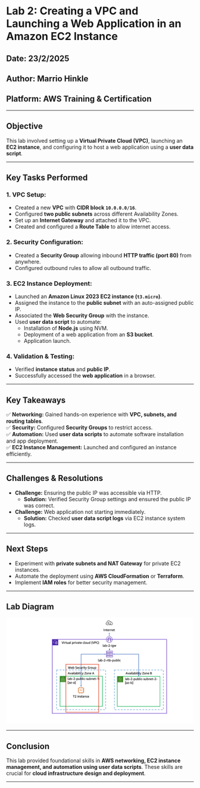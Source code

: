 # Lab 2: Creating a VPC and Launching a Web Application in an Amazon EC2 Instance

## **Date:** 23/2/2025 
## **Author:** Marrio Hinkle  
## **Platform:** AWS Training & Certification  

---

## **Objective**
This lab involved setting up a **Virtual Private Cloud (VPC)**, launching an **EC2 instance**, and configuring it to host a web application using a **user data script**.

---

## **Key Tasks Performed**

### **1. VPC Setup:**
- Created a new **VPC** with **CIDR block `10.0.0.0/16`**.
- Configured **two public subnets** across different Availability Zones.
- Set up an **Internet Gateway** and attached it to the VPC.
- Created and configured a **Route Table** to allow internet access.

### **2. Security Configuration:**
- Created a **Security Group** allowing inbound **HTTP traffic (port 80)** from anywhere.
- Configured outbound rules to allow all outbound traffic.

### **3. EC2 Instance Deployment:**
- Launched an **Amazon Linux 2023 EC2 instance (`t3.micro`)**.
- Assigned the instance to the **public subnet** with an auto-assigned public IP.
- Associated the **Web Security Group** with the instance.
- Used **user data script** to automate:
  - Installation of **Node.js** using NVM.
  - Deployment of a web application from an **S3 bucket**.
  - Application launch.

### **4. Validation & Testing:**
- Verified **instance status** and **public IP**.
- Successfully accessed the **web application** in a browser.

---

## **Key Takeaways**
✅ **Networking:** Gained hands-on experience with **VPC, subnets, and routing tables**.  
✅ **Security:** Configured **Security Groups** to restrict access.  
✅ **Automation:** Used **user data scripts** to automate software installation and app deployment.  
✅ **EC2 Instance Management:** Launched and configured an instance efficiently.  

---

## **Challenges & Resolutions**
- **Challenge:** Ensuring the public IP was accessible via HTTP.  
  - **Solution:** Verified Security Group settings and ensured the public IP was correct.  
- **Challenge:** Web application not starting immediately.  
  - **Solution:** Checked **user data script logs** via EC2 instance system logs.  

---

## **Next Steps**
- Experiment with **private subnets and NAT Gateway** for private EC2 instances.
- Automate the deployment using **AWS CloudFormation** or **Terraform**.
- Implement **IAM roles** for better security management.

---

## Lab Diagram
![Lab 2 VPC and EC2 Diagram](lab-2-complete-overview.png)

---

## **Conclusion**
This lab provided foundational skills in **AWS networking, EC2 instance management, and automation using user data scripts**. These skills are crucial for **cloud infrastructure design and deployment**.

---
